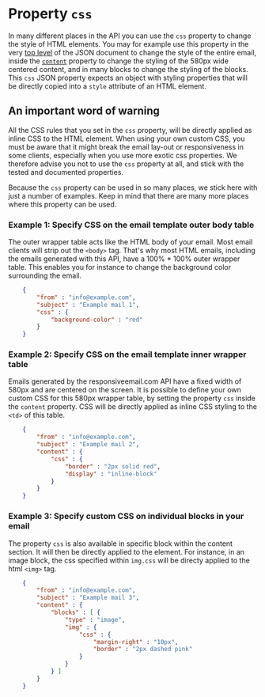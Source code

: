 # Property `css`

In many different places in the API you can use the `css` property to
change the style of HTML elements. You may for example use this property
in the very [top level](copernica-docs:ResponsiveEmail/json/top-level-properties)
of the JSON document to change the style of the entire email, inside
the [`content`](/support/property-content) property to
change the styling of the 580px wide centered content, and in many blocks
to change the styling of the blocks. This `css` JSON property expects
an object with styling properties that will be directly copied into a
`style` attribute of an HTML element.

## An important word of warning

All the CSS rules that you set in the `css` property, will be directly applied 
as inline CSS to the HTML element. When using your own custom CSS, you must be 
aware that it might break the email lay-out or responsiveness in some clients,
especially when you use more exotic css properties. We therefore advise you
not to use the `css` property at all, and stick with the tested and
documented properties.

Because the `css` property can be used in so many places, we stick here 
with just a number of examples. Keep in mind that there are many more places 
where this property can be used.

### Example 1: Specify CSS on the email template outer body table

The outer wrapper table acts like the HTML body of your email. Most email clients
will strip out the ```<body>``` tag. That's why most HTML emails, including the emails
generated with this API, have a 100% * 100% outer wrapper table. This enables you for instance
to change the background color surrounding the email. 



````json
    {
        "from" : "info@example.com", 
        "subject" : "Example mail 1",
        "css" : {
            "background-color" : "red"
        }
    }
````


### Example 2: Specify CSS on the email template inner wrapper table

Emails generated by the responsiveemail.com API have a fixed width of 580px and are 
centered on the screen. It is possible to define your own custom CSS for this 
580px wrapper table, by setting the  property `css` inside the `content` property. 
CSS will be directly applied as inline CSS styling to the ```<td>``` of this table. 


````json
    {
        "from" : "info@example.com", 
        "subject" : "Example mail 2",
        "content" : {
            "css" : {
                "border" : "2px solid red",
                "display" : "inline-block"
            }
        }
    }
````


### Example 3: Specify custom CSS on individual blocks in your email

The property `css` is also available in specific block within the content section. 
It will then be directly applied to the element. For instance, in an image block, 
the css specified within `img.css` will be directy applied to the html ```<img>``` 
tag. 


````json
    {
        "from" : "info@example.com", 
        "subject" : "Example mail 3",
        "content" : {
            "blocks" : [ {
                "type" : "image",
                "img" : {
                    "css" : {
                        "margin-right" : "10px",
                        "border" : "2px dashed pink"
                    }
                }
            } ]
        }
    }
````
